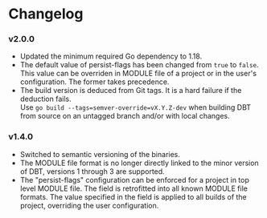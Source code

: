 # Changelog

### v2.0.0

- Updated the minimum required Go dependency to 1.18.
- The default value of persist-flags has been changed from `true` to `false`.
  This value can be overriden in MODULE file of a project or in the user's configuration.
  The former takes precedence.
- The build version is deduced from Git tags. It is a hard failure if the deduction fails.  
  Use `go build --tags=semver-override=vX.Y.Z-dev` when building DBT from source on
  an untagged branch and/or with local changes.

### v1.4.0

- Switched to semantic versioning of the binaries.
- The MODULE file format is no longer directly linked to the minor version of DBT,
  versions 1 through 3 are supported.
- The "persist-flags" configuration can be enforced for a project in top level MODULE file.
  The field is retrofitted into all known MODULE file formats.
  The value specified in the field is applied to all builds of the project,
  overriding the user configuration.
